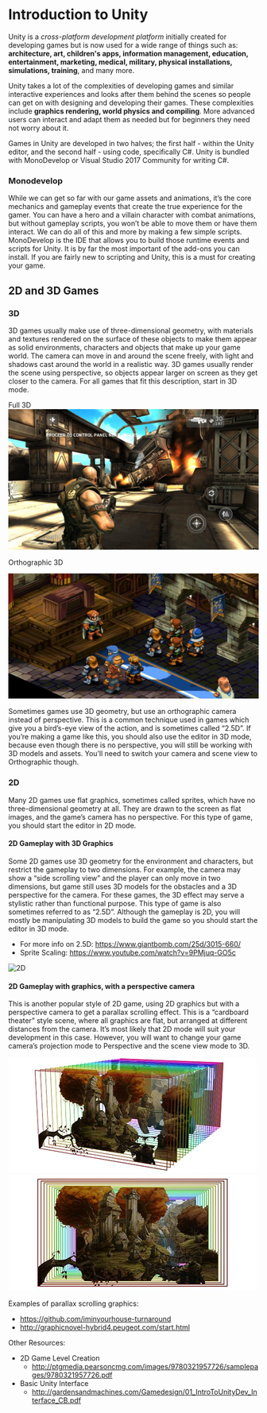 
# Introduction to Unity 

Unity is a _cross-platform development platform_ initially created for developing games but is now used for a wide range of things such as: **architecture, art, children's apps, information management, education, entertainment, marketing, medical, military, physical installations, simulations, training**, and many more.

Unity takes a lot of the complexities of developing games and similar interactive experiences and looks after them behind the scenes so people can get on with designing and developing their games. These complexities include **graphics rendering, world physics and compiling**. More advanced users can interact and adapt them as needed but for beginners they need not worry about it.

Games in Unity are developed in two halves; the first half - within the Unity editor, and the second half - using code, specifically C#. Unity is bundled with MonoDevelop or Visual Studio 2017 Community for writing C#.
 

### Monodevelop

While we can get so far with our game assets and animations, it’s the core mechanics and gameplay events that create the true experience for the gamer. You can have a hero and a villain character with combat animations, but without gameplay scripts, you won’t be able to move them or have them interact. We can do all of this and more by making a few simple scripts. MonoDevelop is the IDE that allows you to build those runtime events and scripts for Unity. It is by far the most important of the add-ons you can install. If you are fairly new to scripting and Unity, this is a must for creating your game. 

## 2D and 3D Games

### 3D 

3D games usually make use of three-dimensional geometry, with materials and textures rendered on the surface of these objects to make them appear as solid environments, characters and objects that make up your game world. The camera can move in and around the scene freely, with light and shadows cast around the world in a realistic way. 3D games usually render the scene using perspective, so objects appear larger on screen as they get closer to the
camera. For all games that fit this description, start in 3D mode.

Full 3D
![3Deg](https://github.com/kimfoo/unitygamedevelopment/blob/master/3Deg.jpg?raw=true)

Orthographic 3D

![ortho](https://github.com/kimfoo/unitygamedevelopment/blob/master/ortho3.jpg?raw=true)

Sometimes games use 3D geometry, but use an orthographic camera instead of perspective. This is a common technique used in games which give you a bird’s-eye view of the action, and is sometimes called “2.5D”. If you’re making a game like this, you should also use the editor in 3D mode, because even though there is no perspective, you will still be working with 3D models and assets. You’ll need to switch your camera and scene view to Orthographic though.


### 2D

Many 2D games use flat graphics, sometimes called sprites, which have no three-dimensional geometry at all. They are drawn to the screen as flat images, and the game’s camera has no perspective. For this type of game, you should start the editor in 2D mode.

#### 2D Gameplay with 3D Graphics

Some 2D games use 3D geometry for the environment and characters, but restrict
the gameplay to two dimensions. For example, the camera may show a “side scrolling view” and the player can only move in two dimensions, but game still uses 3D models for the obstacles and a 3D perspective for the camera. For these games, the 3D effect may serve a stylistic rather than functional purpose. This type of game is also sometimes referred to as “2.5D”. Although the gameplay is 2D, you will mostly be manipulating 3D models to build the game so you should start the editor in 3D mode.

- For more info on 2.5D: https://www.giantbomb.com/25d/3015-660/
- Sprite Scaling: https://www.youtube.com/watch?v=9PMjuq-GO5c

![2D](https://static.giantbomb.com/uploads/original/0/30/1083239-shadowcomplex_screen14.jpg?raw=true)

#### 2D Gameplay with graphics, with a perspective camera

This is another popular style of 2D game, using 2D graphics but with a perspective camera to get a parallax scrolling effect. This is a “cardboard theater” style scene, where all graphics are flat, but arranged at different distances from the camera. It’s most likely that 2D mode will suit your development in this case. However, you will want to change your game camera’s 
projection mode to Perspective and the scene view mode to 3D.

![2D1](https://github.com/kimfoo/unitygamedevelopment/blob/master/parscroll.jpg?raw=true)
![2D2](https://github.com/kimfoo/unitygamedevelopment/blob/master/parscroll2.jpg?raw=true)

Examples of parallax scrolling graphics:
- https://github.com/iminyourhouse-turnaround
- http://graphicnovel-hybrid4.peugeot.com/start.html


Other Resources:
- 2D Game Level Creation
  - http://ptgmedia.pearsoncmg.com/images/9780321957726/samplepages/9780321957726.pdf
- Basic Unity Interface
  - http://gardensandmachines.com/Gamedesign/01_IntroToUnityDev_Interface_CB.pdf





